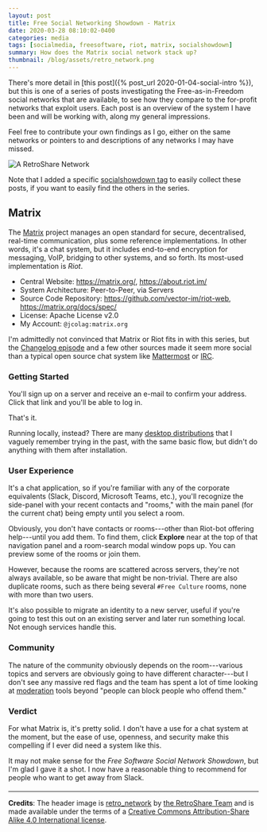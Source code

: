 ```yaml
---
layout: post
title: Free Social Networking Showdown - Matrix
date: 2020-03-28 08:10:02-0400
categories: media
tags: [socialmedia, freesoftware, riot, matrix, socialshowdown]
summary: How does the Matrix social network stack up?
thumbnail: /blog/assets/retro_network.png
---
```


There's more detail in [this post]({% post_url 2020-01-04-social-intro %}), but this is one of a series of posts investigating the Free-as-in-Freedom social networks that are available, to see how they compare to the for-profit networks that exploit users.  Each post is an overview of the system I have been and will be working with, along my general impressions.

Feel free to contribute your own findings as I go, either on the same networks or pointers to and descriptions of any networks I may have missed.

![A RetroShare Network](/blog/assets/retro_network.png "A RetroShare Network")

Note that I added a specific [socialshowdown tag](/blog/tag/socialmedia/) to easily collect these posts, if you want to easily find the others in the series.

## Matrix

The [Matrix](https://matrix.org/) project manages an open standard for secure, decentralised, real-time communication, plus some reference implementations.  In other words, it's a chat system, but it includes end-to-end encryption for messaging, VoIP, bridging to other systems, and so forth.  Its most-used implementation is *Riot*.

 * Central Website:  <https://matrix.org/>, <https://about.riot.im/>
 * System Architecture:  Peer-to-Peer, via Servers
 * Source Code Repository:  <https://github.com/vector-im/riot-web>, <https://matrix.org/docs/spec/>
 * License:  Apache License v2.0
 * My Account:  `@jcolag:matrix.org`

I'm admittedly not convinced that Matrix or Riot fits in with this series, but the [Changelog episode](https://changelog.com/news/enter-the-matrix-PwMR) and a few other sources made it seem more social than a typical open source chat system like [Mattermost](https://mattermost.org/) or [IRC](https://en.wikipedia.org/wiki/Internet_Relay_Chat).

### Getting Started

You'll sign up on a server and receive an e-mail to confirm your address.  Click that link and you'll be able to log in.

That's it.

Running locally, instead?  There are many [desktop distributions](https://riot.im/download/desktop/) that I vaguely remember trying in the past, with the same basic flow, but didn't do anything with them after installation.

### User Experience

It's a chat application, so if you're familiar with any of the corporate equivalents (Slack, Discord, Microsoft Teams, etc.), you'll recognize the side-panel with your recent contacts and "rooms," with the main panel (for the current chat) being empty until you select a room.

Obviously, you don't have contacts or rooms---other than Riot-bot offering help---until you add them.  To find them, click **Explore** near at the top of that navigation panel and a room-search modal window pops up.  You can preview some of the rooms or join them.

However, because the rooms are scattered across servers, they're not always available, so be aware that might be non-trivial.  There are also duplicate rooms, such as there being several `#Free Culture` rooms, none with more than two users.

It's also possible to migrate an identity to a new server, useful if you're going to test this out on an existing server and later run something local.  Not enough services handle this.

### Community

The nature of the community obviously depends on the room---various topics and servers are obviously going to have different character---but I don't see any massive red flags and the team has spent a lot of time looking at [moderation](https://matrix.org/docs/guides/moderation) tools beyond "people can block people who offend them."

### Verdict <i class="far fa-thumbs-up"></i>

For what Matrix is, it's pretty solid.  I don't have a use for a chat system at the moment, but the ease of use, openness, and security make this compelling if I ever did need a system like this.

It may not make sense for the *Free Software Social Network Showdown*, but I'm glad I gave it a shot.  I now have a reasonable thing to recommend for people who want to get away from Slack.

#### <i class="far fa-handshake"></i>

* * *

**Credits**:  The header image is [retro_network](https://github.com/RetroShare/documentation/blob/master/docs/img/concept/retro_network.png) by [the RetroShare Team](https://github.com/RetroShare) and is made available under the terms of a [Creative Commons Attribution-Share Alike 4.0 International license](https://creativecommons.org/licenses/by-sa/4.0/deed.en).
